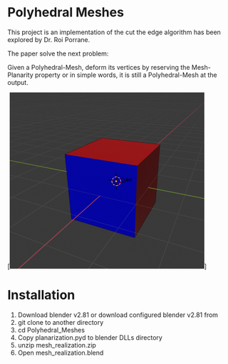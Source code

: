 # Polyhedral Meshes
This project is an implementation of the cut the edge algorithm has been explored by Dr. Roi Porrane.

The paper solve the next problem:

Given a Polyhedral-Mesh, deform its vertices by reserving the Mesh-Planarity property or in simple words, it is still a Polyhedral-Mesh at the output.

[![Simple Polyhendral Mesh](https://github.com/itaycsguy/Polyhedral_Meshes/blob/master/Doc/simple_3D_cube.png)]

# Installation
1. Download blender v2.81 or download configured blender v2.81 from 
2. git clone to another directory
3. cd Polyhedral_Meshes
4. Copy planarization.pyd to blender DLLs directory
5. unzip mesh_realization.zip
6. Open mesh_realization.blend
